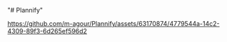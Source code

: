 "# Plannify" 


https://github.com/m-agour/Plannify/assets/63170874/4779544a-14c2-4309-89f3-6d265ef596d2


